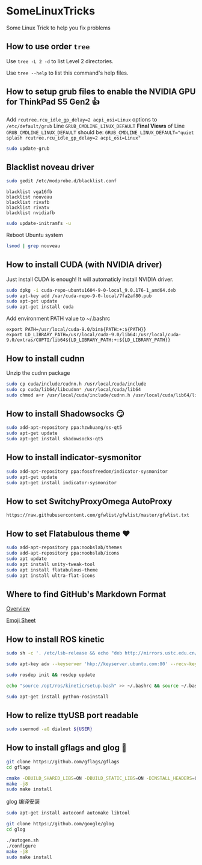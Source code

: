 # SomeLinuxTricks
Some Linux Trick to help you fix problems

## How to use order `tree`
Use `tree -L 2 -d` to list Level 2 directories.

Use `tree --help` to list this command's help files.

## How to setup grub files to enable the NVIDIA GPU for ThinkPad S5 Gen2 :+1:
Add `rcutree.rcu_idle_gp_delay=2 acpi_osi=Linux` options to `/etc/default/grub` Line `GRUB_CMDLINE_LINUX_DEFAULT`
**Final Views** of Line `GRUB_CMDLINE_LINUX_DEFAULT` should be:
`GRUB_CMDLINE_LINUX_DEFAULT="quiet splash rcutree.rcu_idle_gp_delay=2 acpi_osi=Linux"`
```bash
sudo update-grub
```

## Blacklist noveau driver
```bash
sudo gedit /etc/modprobe.d/blacklist.conf 
```
```
blacklist vga16fb
blacklist nouveau
blacklist rivafb
blacklist rivatv
blacklist nvidiafb 
```
```bash
sudo update-initramfs -u 
```
Reboot Ubuntu system
```bash
lsmod | grep nouveau
```

## How to install CUDA (with NVIDIA driver)
Just install CUDA is enough! It will automaticly install NVIDIA driver.
```bash
sudo dpkg -i cuda-repo-ubuntu1604-9-0-local_9.0.176-1_amd64.deb
sudo apt-key add /var/cuda-repo-9-0-local/7fa2af80.pub
sudo apt-get update
sudo apt-get install cuda
```
Add environment PATH value to ~/.bashrc
```
export PATH=/usr/local/cuda-9.0/bin${PATH:+:${PATH}}
export LD_LIBRARY_PATH=/usr/local/cuda-9.0/lib64:/usr/local/cuda-9.0/extras/CUPTI/lib64${LD_LIBRARY_PATH:+:${LD_LIBRARY_PATH}}
```

## How to install cudnn
Unzip the cudnn package
```bash
sudo cp cuda/include/cudnn.h /usr/local/cuda/include
sudo cp cuda/lib64/libcudnn* /usr/local/cuda/lib64
sudo chmod a+r /usr/local/cuda/include/cudnn.h /usr/local/cuda/lib64/libcudnn*
```

## How to install Shadowsocks :smirk:
```bash
sudo add-apt-repository ppa:hzwhuang/ss-qt5
sudo apt-get update
sudo apt-get install shadowsocks-qt5
```

## How to install indicator-sysmonitor
```bash
sudo add-apt-repository ppa:fossfreedom/indicator-sysmonitor  
sudo apt-get update  
sudo apt-get install indicator-sysmonitor 
```

## How to set SwitchyProxyOmega AutoProxy
```
https://raw.githubusercontent.com/gfwlist/gfwlist/master/gfwlist.txt
```

## How to set Flatabulous theme :heart:
```bash
sudo add-apt-repository ppa:noobslab/themes
sudo add-apt-repository ppa:noobslab/icons  
sudo apt update 
sudo apt install unity-tweak-tool
sudo apt install flatabulous-theme
sudo apt install ultra-flat-icons
```

## Where to find GitHub's Markdown Format
[Overview](https://guides.github.com/features/mastering-markdown/#GitHub-flavored-markdown)

[Emoji Sheet](https://github.com/ikatyang/emoji-cheat-sheet/blob/master/README.md)

## How to install ROS kinetic
```bash
sudo sh -c '. /etc/lsb-release && echo "deb http://mirrors.ustc.edu.cn/ros/ubuntu/ $DISTRIB_CODENAME main" > /etc/apt/sources.list.d/ros-latest.list'
```
```bash
sudo apt-key adv --keyserver 'hkp://keyserver.ubuntu.com:80' --recv-key C1CF6E31E6BADE8868B172B4F42ED6FBAB17C654 && sudo apt-get update
```
```bash
sudo rosdep init && rosdep update
```
```bash
echo "source /opt/ros/kinetic/setup.bash" >> ~/.bashrc && source ~/.bashrc
```
```bash
sudo apt-get install python-rosinstall
```

## How to relize ttyUSB port readable
```bash
sudo usermod -aG dialout ${USER}
```

## How to install gflags and glog :thinking:
```bash
git clone https://github.com/gflags/gflags
cd gflags

cmake -DBUILD_SHARED_LIBS=ON -DBUILD_STATIC_LIBS=ON -DINSTALL_HEADERS=ON -DINSTALL_SHARED_LIBS=ON -DINSTALL_STATIC_LIBS=ON ..
make -j8
sudo make install
```
glog 编译安装
```bash
sudo apt-get install autoconf automake libtool

git clone https://github.com/google/glog
cd glog

./autogen.sh
./configure
make -j8
sudo make install
```
